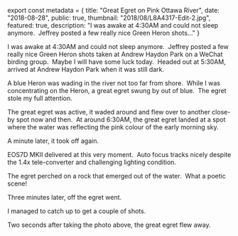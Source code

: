 export const metadata = { title: "Great Egret on Pink Ottawa River", date: "2018-08-28", public: true, thumbnail: "2018/08/L8A4317-Edit-2.jpg", featured: true, description: "I was awake at 4:30AM and could not sleep anymore.  Jeffrey posted a few really nice Green Heron shots..." }

I was awake at 4:30AM and could not sleep anymore.  Jeffrey posted a few really nice Green Heron shots taken at Andrew Haydon Park on a WeChat birding group.  Maybe I will have some luck today.  Headed out at 5:30AM, arrived at Andrew Haydon Park when it was still dark.

A blue Heron was wading in the river not too far from shore.  While I was concentrating on the Heron, a great egret swung by out of blue.  The egret stole my full attention.

The great egret was active, it waded around and flew over to another close-by spot now and then.  At around 6:30AM, the great egret landed at a spot where the water was reflecting the pink colour of the early morning sky.

<BlogPhoto alt="Great egret with wings spread on Ottawa River, Ottawa, Canada - Pix on Trips" url="http://pixontrips.com/wp-content/uploads/2018/08/L8A4270-Edit-3.jpg" href="http://pixontrips.com/blogs/great-egret-on-pink-ottawa-river/great-egret-with-wings-spread/" caption="Great egret with wings spread on Ottawa River, Ottawa, Canada - Pix on Trips" />

A minute later, it took off again.

<BlogPhoto alt="Great egret flaps wings to take off on Ottawa River, Ottawa, Canada - Pix on Trips" url="http://pixontrips.com/wp-content/uploads/2018/08/L8A4315-Edit.jpg" href="http://pixontrips.com/blogs/great-egret-on-pink-ottawa-river/great-egret-flapping-wings/" caption="Great egret flaps wings to take off on Ottawa River, Ottawa, Canada - Pix on Trips" />

<BlogPhoto alt="Great egret takes off from Ottawa River at dawn, Ottawa, Canada - Pix on Trips" url="http://pixontrips.com/wp-content/uploads/2018/08/L8A4317-Edit-2.jpg" href="http://pixontrips.com/blogs/great-egret-on-pink-ottawa-river/great-egret-taking-off/" caption="Great egret takes off from Ottawa River, Ottawa, Canada - Pix on Trips" />

EOS7D MKII delivered at this very moment.  Auto focus tracks nicely despite the 1.4x tele-converter and challenging lighting condition.

<BlogPhoto alt="Great egret flying over river with pink reflections, Ottawa, Canada - Pix on Trips" url="http://pixontrips.com/wp-content/uploads/2018/08/L8A4322-Edit-2-2.jpg" href="http://pixontrips.com/blogs/great-egret-on-pink-ottawa-river/great-egret-flying-over-river-with-pink-reflections-2/" caption="Great egret flying over river with pink reflections, Ottawa, Canada - Pix on Trips" />

The egret perched on a rock that emerged out of the water.  What a poetic scene!

<BlogPhoto alt="Great egret perching on a rock surrounded by water with pink reflections, Ottawa, Canada - Pix on Trips" url="http://pixontrips.com/wp-content/uploads/2018/08/L8A4343-Edit.jpg" href="http://pixontrips.com/blogs/great-egret-on-pink-ottawa-river/great-egret-perching-on-a-rock-surrounded-by-water/" caption="Great egret perching on a rock surrounded by water with pink reflections, Ottawa, Canada - Pix on Trips" />

<BlogPhoto alt="Egret perching on a rock surrounded by water with pink reflections at dawn, Ottawa, Canada - Pix on Trips" url="http://pixontrips.com/wp-content/uploads/2018/08/L8A4359-Edit.jpg" href="http://pixontrips.com/blogs/great-egret-on-pink-ottawa-river/egret-perching-on-a-rock-surrounded-by-water/" caption="Egret perching on a rock surrounded by water with pink reflections at dawn, Ottawa, Canada - Pix on Trips" />

Three minutes later, off the egret went.

<BlogPhoto alt="Great egret about to  take off from a rock surrounded by water reflecting pink sky colour, Ottawa, Canada - Pix on Trips" url="http://pixontrips.com/wp-content/uploads/2018/08/L8A4396-Edit.jpg" href="http://pixontrips.com/blogs/great-egret-on-pink-ottawa-river/great-egret-about-to-take-off/" caption="Great egret about to take off from a rock surrounded by water reflecting pink sky colour, Ottawa, Canada - Pix on Trips" />

<BlogPhoto alt="Egret taking off from a rock surrounded by water reflecting pink sky colour, Ottawa, Canada - Pix on Trips" url="http://pixontrips.com/wp-content/uploads/2018/08/L8A4397-Edit.jpg" href="http://pixontrips.com/blogs/great-egret-on-pink-ottawa-river/egret-taking-off/" caption="Egret taking off from a rock surrounded by water reflecting pink sky colour, Ottawa, Canada - Pix on Trips" />

<BlogPhoto alt="Egret taking off from a rock surrounded by water reflecting pink sky colour, Ottawa, Canada - Pix on Trips" url="http://pixontrips.com/wp-content/uploads/2018/08/L8A4398-Edit.jpg" href="http://pixontrips.com/blogs/great-egret-on-pink-ottawa-river/egret-taking-off-2/" caption="Egret taking off from a rock surrounded by water reflecting pink sky colour, Ottawa, Canada - Pix on Trips" />

I managed to catch up to get a couple of shots.

<BlogPhoto alt="Great egret standing in water with pink reflections at dawn, Ottawa, Canada - Pix on Trips" url="http://pixontrips.com/wp-content/uploads/2018/08/L8A4419-Edit-3.jpg" href="http://pixontrips.com/blogs/great-egret-on-pink-ottawa-river/great-egret-standing-in-water-at-dawn/" caption="Great egret standing in water with pink reflections at dawn, Ottawa, Canada - Pix on Trips" />

Two seconds after taking the photo above, the great egret flew away.

<BlogPhoto alt="Great egret with wings spread on Ottawa River at dawn, Ottawa, Canada - Pix on Trips" url="http://pixontrips.com/wp-content/uploads/2018/08/L8A4425-Edit-5.jpg" href="http://pixontrips.com/blogs/great-egret-on-pink-ottawa-river/great-egret-with-wings-spread-2/" caption="Great egret with wings spread on Ottawa River at dawn, Ottawa, Canada - Pix on Trips" />
